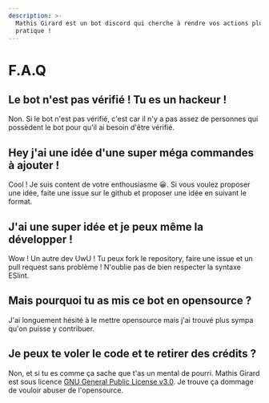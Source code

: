 ```yaml
---
description: >-
  Mathis Girard est un bot discord qui cherche à rendre vos actions plus
  pratique !
---
```


# F.A.Q

## Le bot n'est pas vérifié ! Tu es un hackeur !

Non. Si le bot n'est pas vérifié, c'est car il n'y a pas assez de personnes qui possèdent le bot pour qu'il ai besoin d'être vérifié. 

## Hey j'ai une idée d'une super méga commandes à ajouter !

Cool ! Je suis content de votre enthousiasme 😀. Si vous voulez proposer une idée, faite une issue sur le github et proposer une idée en suivant le format.

## J'ai une super idée et je peux même la développer !

Wow ! Un autre dev UwU ! Tu peux fork le repository, faire une issue et un pull request sans problème ! N'oublie pas de bien respecter la syntaxe ESlint.

## Mais pourquoi tu as mis ce bot en opensource ?

J'ai longuement hésité à le mettre opensource mais j'ai trouvé plus sympa qu'on puisse y contribuer.

## Je peux te voler le code et te retirer des crédits ?

Non, et si tu es comme ça sache que t'as un mental de pourri. Mathis Girard est sous licence [GNU General Public License v3.0](https://github.com/marceaupatu123/mathisgirard/blob/main/LICENSE). Je trouve ça dommage de vouloir abuser de l'opensource.

